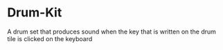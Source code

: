 # Drum-Kit
A drum set that produces sound when the key that is written on the drum tile is clicked on the keyboard
